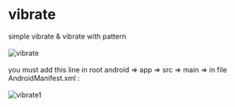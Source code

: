 # vibrate
simple vibrate &amp; vibrate with pattern
<br><Br>
![vibrate](https://user-images.githubusercontent.com/116552870/229871061-5d7489b9-47bf-4141-93a6-f2aa726c4cea.jpg)
<br><Br>
you must add this line in root android => app => src => main => in file AndroidManifest.xml :
<Br><Br>
![vibrate1](https://user-images.githubusercontent.com/116552870/229872487-c8cef8ca-5ef4-42cd-8b23-e35c3903ddb2.jpg)

